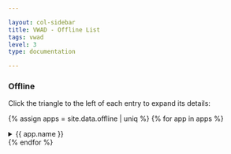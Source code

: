 ```yaml
---

layout: col-sidebar
title: VWAD - Offline List
tags: vwad
level: 3
type: documentation

---
```


<link href="assets/vwad.css" rel="stylesheet" type="text/css">

### Offline

Click the triangle to the left of each entry to expand its details:

{% assign apps = site.data.offline | uniq %}
{% for app in apps %}
<details>
  <summary> {{ app.name }} </summary>
  <div class="app-entry">
    <a href="{{ app.url }}"> {{ app.name }} </a> <br>
    {% if app.author != "" and app.author != nil %}
      Author: {{ app.author }} <br>
    {% endif %}
    {% if app.notes != "" and app.notes != nil %}
      Notes: {{ app.notes }} <br>
    {% endif %}
    {% if app.references != empty and app.references != nil %} 
      Reference(s): <br>
      <div class="app-sub-list">
        {% for ref in app.references %}
          * <a href="{{ ref.url }}">{{ ref.name }}</a> <br>
        {% endfor %}
      </div>
    {% endif %}
    {% if app.technology != empty and app.technology != nil %}
      Technology(ies): <br>
      <div class="app-sub-list">
        {% for tech in app.technology %}
          * {{ tech }} <br>
        {% endfor %}
      </div>
    {% endif %}
  </div>
</details>
{% endfor %}

<script type='text/javascript'>
  // Fetch all the details element.
  var details = document.querySelectorAll("details");
  
  // Add the onclick listeners.
  details.forEach((targetDetail) => {
    targetDetail.addEventListener("click", () => {
      // Close all the details that are not targetDetail.
      details.forEach((detail) => {
        if (detail !== targetDetail) {
          detail.removeAttribute("open");
        }
      });
    });
  });
</script>
